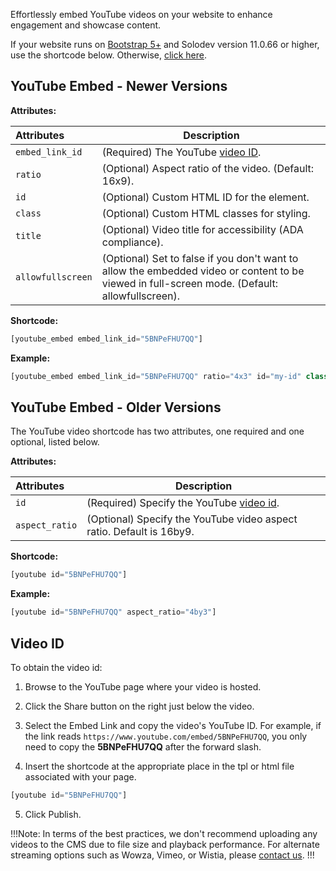 Effortlessly embed YouTube videos on your website to enhance engagement and showcase content.

If your website runs on [Bootstrap 5+](https://getbootstrap.com/docs/5.3/helpers/ratio/#example) and Solodev version 11.0.66 or higher, use the shortcode below. Otherwise, [click here](#youtube-embed---older-versions).

## YouTube Embed - Newer Versions

**Attributes:**

**Attributes** | **Description** 
:--- | ---
```embed_link_id``` | (Required) The YouTube [video ID](#video-id).
```ratio``` | (Optional) Aspect ratio of the video. (Default: 16x9).
```id``` | (Optional) Custom HTML ID for the element.
```class``` | (Optional) Custom HTML classes for styling.
```title``` | (Optional) Video title for accessibility (ADA compliance).
```allowfullscreen``` | (Optional) Set to false if you don't want to allow the embedded video or content to be viewed in full-screen mode. (Default: allowfullscreen).

**Shortcode:**

```js
[youtube_embed embed_link_id="5BNPeFHU7QQ"]
```

**Example:**

```js
[youtube_embed embed_link_id="5BNPeFHU7QQ" ratio="4x3" id="my-id" class="my-class" title="Youtube Video" allowfullscreen="false"]
```

## YouTube Embed - Older Versions

The YouTube video shortcode has two attributes, one required and one optional, listed below.

**Attributes:**

**Attributes** | **Description** 
:--- | ---
```id``` | (Required) Specify the YouTube [video id](#video-id).
```aspect_ratio``` | (Optional) Specify the YouTube video aspect ratio. Default is 16by9. 

**Shortcode:** 
 
```js
[youtube id="5BNPeFHU7QQ"]
```

**Example:** 
 
```js
[youtube id="5BNPeFHU7QQ" aspect_ratio="4by3"]
```

## Video ID 

To obtain the video id: 
 
1. Browse to the YouTube page where your video is hosted.

2. Click the Share button on the right just below the video. 

3. Select the Embed Link and copy the video's YouTube ID. For example, if the link reads `https://www.youtube.com/embed/5BNPeFHU7QQ`, you only need to copy the **5BNPeFHU7QQ** after the forward slash. 

4. Insert the shortcode at the appropriate place in the tpl or html file associated with your page. 
```js
[youtube id="5BNPeFHU7QQ"]
```

5. Click <span class="text-blue">Publish</span>. 

!!!Note: 
In terms of the best practices, we don't recommend uploading any videos to the CMS due to file size and playback performance. For alternate streaming options such as Wowza, Vimeo, or Wistia, please [contact us](https://www.solodev.com/contact/). 
!!!